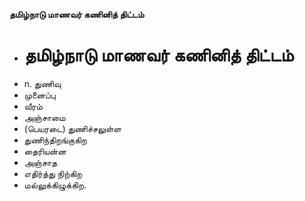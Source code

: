 **தமிழ்நாடு மாணவர் கணினித் திட்டம்**
- # தமிழ்நாடு மாணவர் கணினித் திட்டம்
- n. துணிவு
- முனைப்பு
- வீரம்
- அஞ்சாமை
- (பெயரடை) துணிச்சலுள்ள
- துணிந்திறங்குகிற
- தைரியன்ன
- அஞ்சாத
- எதிர்த்து நிற்கிற
- மல்லுக்கிழுக்கிற.

